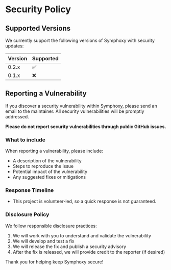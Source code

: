 # Security Policy

## Supported Versions

We currently support the following versions of Symphoxy with security updates:

| Version | Supported          |
| ------- | ------------------ |
| 0.2.x   | :white_check_mark: |
| 0.1.x   | :x:                |

## Reporting a Vulnerability

If you discover a security vulnerability within Symphoxy, please send an email to the maintainer. All security vulnerabilities will be promptly addressed.

**Please do not report security vulnerabilities through public GitHub issues.**

### What to include

When reporting a vulnerability, please include:

- A description of the vulnerability
- Steps to reproduce the issue
- Potential impact of the vulnerability
- Any suggested fixes or mitigations

### Response Timeline

- This project is volunteer-led, so a quick response is not guaranteed.

### Disclosure Policy

We follow responsible disclosure practices:

1. We will work with you to understand and validate the vulnerability
2. We will develop and test a fix
3. We will release the fix and publish a security advisory
4. After the fix is released, we will provide credit to the reporter (if desired)

Thank you for helping keep Symphoxy secure!
